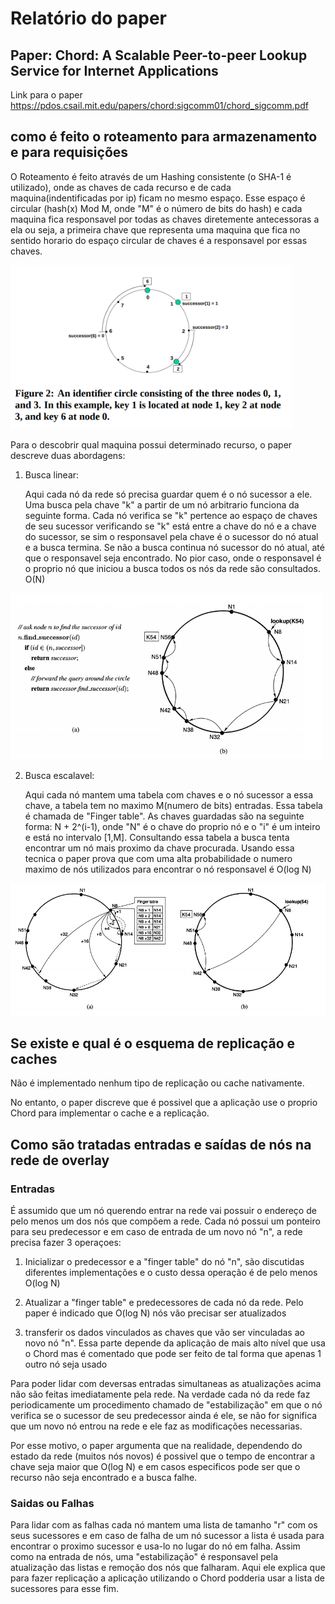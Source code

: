 # Relatório do paper

## Paper: Chord: A Scalable Peer-to-peer Lookup Service for Internet Applications

Link para o paper <https://pdos.csail.mit.edu/papers/chord:sigcomm01/chord_sigcomm.pdf>

## como é feito o roteamento para armazenamento e para requisições

O Roteamento é feito através de um Hashing consistente (o SHA-1 é utilizado), onde as chaves de cada recurso e de cada
maquina(indentificadas por ip) ficam no mesmo espaço. Esse espaço é circular (hash(x) Mod M, onde "M" é o número de bits do hash)  e cada maquina fica
responsavel por todas as chaves diretemente antecessoras a ela ou seja, a primeira chave que representa uma maquina
que fica no sentido horario do espaço circular de chaves é a responsavel por essas chaves.

<img src="imgs/responsavel-chaves.png" width="450">


Para o descobrir qual maquina possui determinado recurso,
o paper descreve duas abordagens:

1) Busca linear:

      Aqui cada nó da rede só precisa guardar quem é o nó sucessor a ele.
      Uma busca pela chave "k" a partir de um nó arbitrario funciona da seguinte forma. Cada nó verifica se "k" pertence
      ao espaço de chaves de seu sucessor verificando se "k" está entre a chave do nó e a chave do sucessor, se sim o
      responsavel pela chave é o sucessor do nó atual e a busca termina. Se não a busca continua nó sucessor do nó 
      atual, até que o responsavel seja encontrado. No pior caso, onde o responsavel é o proprio nó que iniciou a busca
      todos os nós da rede são consultados. O(N)

<img src="imgs/linear-lookup.png" width="500">

2) Busca escalavel:

      Aqui cada nó mantem uma tabela com chaves e o nó sucessor a essa chave, a tabela tem no maximo M(numero de bits) entradas. Essa tabela é chamada de "Finger table". As chaves guardadas são na seguinte forma: N + 2^(i-1), onde "N" é o chave do proprio nó e o "i" é um inteiro e está no intervalo [1,M]. Consultando essa tabela a busca tenta encontrar um nó mais proximo da chave procurada. Usando essa tecnica o paper prova que com uma alta probabilidade o numero maximo de nós utilizados para encontrar o nó responsavel é O(log N)

<img src="imgs/smart-lookup.png" width="550">

## Se existe e qual é o esquema de replicação e caches

Não é implementado nenhum tipo de replicação ou cache nativamente.

No entanto, o paper discreve que é possivel que a aplicação use o proprio Chord para implementar o cache e a replicação.

## Como são tratadas entradas e saídas de nós na rede de overlay

### Entradas

É assumido que um nó querendo entrar na rede vai possuir o endereço de pelo menos um dos nós que compõem a rede.
Cada nó possui um ponteiro para seu predecessor e em caso de entrada de um novo nó "n", a rede precisa fazer 3 operaçoes:

1) Inicializar o predecessor e a "finger table" do nó "n", são discutidas diferentes implementações e o custo dessa operação é de pelo menos O(log N)

2) Atualizar a "finger table" e predecessores de cada nó da rede. Pelo paper é indicado que O(log N) nós vão precisar ser atualizados

3) transferir os dados vinculados as chaves que vão ser vinculadas ao novo nó "n". Essa parte depende da aplicação de mais alto nível que usa o Chord mas é comentado que pode ser feito de tal forma que apenas 1 outro nó seja usado

Para poder lidar com deversas entradas simultaneas as atualizações acima não são feitas imediatamente pela rede. Na verdade cada nó da rede faz periodicamente um procedimento chamado de "estabilização" em que o nó verifica se o sucessor de seu predecessor ainda é ele, se não for significa que um novo nó entrou na rede e ele faz as modificações necessarias.

Por esse motivo, o paper argumenta que na realidade, dependendo do estado da rede (muitos nós novos) é possivel que o tempo de encontrar a chave seja maior que O(log N) e em casos especificos pode ser que o recurso não seja encontrado e a busca falhe.

### Saidas ou Falhas

Para lidar com as falhas cada nó mantem uma lista de tamanho "r" com os seus sucessores e em caso de falha de um nó sucessor a lista é usada para encontrar o proximo sucessor e usa-lo no lugar do nó em falha. Assim como na entrada de nós, uma "estabilização" é responsavel pela atualização das listas e remoção dos nós que falharam. Aqui ele explica que para fazer replicação a aplicação utilizando o Chord podderia usar a lista de sucessores para esse fim.

